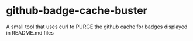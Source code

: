 # github-badge-cache-buster
A small tool that uses curl to PURGE the github cache for badges displayed in README.md files
